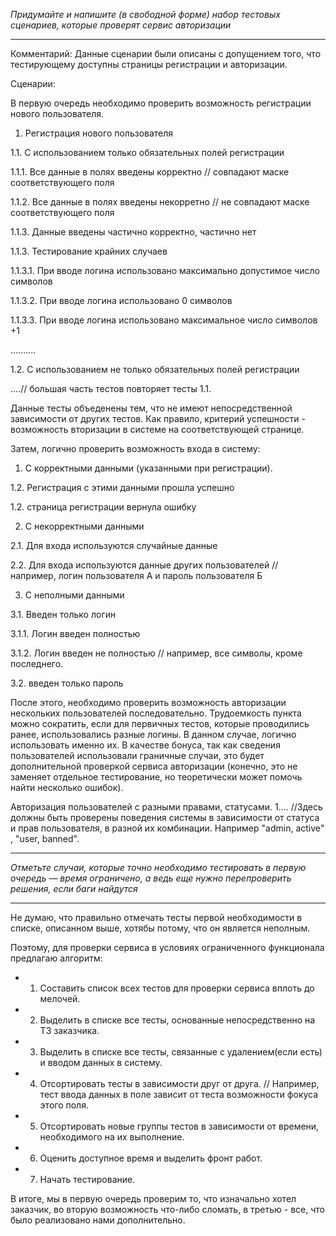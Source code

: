 *Придумайте и напишите (в свободной форме) набор тестовых сценариев, которые проверят сервис авторизации*
___
Комментарий: Данные сценарии были описаны с допущением того, что тестирующему доступны страницы регистрации и авторизации.

Сценарии:


В первую очередь необходимо проверить возможность регистрации нового пользователя. 

1. Регистрация нового пользователя

1.1. С использованием только обязательных полей регистрации

1.1.1. Все данные в полях введены корректно // совпадают маске соответствующего поля

1.1.2. Все данные в полях введены некорретно // не совпадают маске соответствующего поля

1.1.3. Данные введены частично корректно, частично нет

1.1.3. Тестирование крайних случаев 

1.1.3.1. При вводе логина использовано максимально допустимое число символов

1.1.3.2. При вводе логина использовано 0 символов

1.1.3.3. При вводе логина использовано максимальное число символов +1

..........

1.2. С использованием не только обязательных полей регистрации

....// большая часть тестов повторяет тесты 1.1. 


Данные тесты объеденены тем, что не имеют непосредственной зависимости от других тестов. Как правило, критерий успешности - возможность вторизации в системе на соответствующей странице. 


Затем, логично проверить возможность входа в систему:


1. С корректными данными (указанными при регистрации).

1.2. Регистрация с этими данными прошла успешно

1.2. страница регистрации вернула ошибку

2. С некорректными данными

2.1. Для входа используются случайные данные

2.2. Для входа используются данные других пользователей // например, логин пользователя А и пароль пользователя Б

3. С неполными данными

3.1. Введен только логин

3.1.1. Логин введен полностью

3.1.2. Логин введен не полностью // например, все символы, кроме последнего.

3.2. введен только пароль


 После этого, необходимо проверить возможность авторизации нескольких пользователей последовательно. Трудоемкость пункта можно сократить, если для первичных тестов, которые проводились ранее, использовались разные логины. В данном случае, логично использовать именно их. В качестве бонуса, так как сведения пользователей использовали граничные случаи, это будет дополнительной проверкой сервиса авторизации (конечно, это не заменяет отдельное тестирование, но теоретически может помочь найти несколько ошибок).


Авторизация пользователей с разными правами, статусами. 
1.... //Здесь должны быть проверены поведения системы в зависимости от статуса и прав пользователя, в разной их комбинации.
Например "admin, active" , "user, banned".

___
*Отметьте случаи, которые точно необходимо тестировать в первую очередь — время ограничено, а ведь еще нужно перепроверить решения, если баги найдутся*
___

Не думаю, что правильно отмечать тесты первой необходимости в списке, описанном выше, хотябы потому, что он является неполным. 

Поэтому, для проверки сервиса в условиях ограниченного функционала предлагаю алгоритм:

* 1. Составить список всех тестов для проверки сервиса вплоть до мелочей.
* 2. Выделить в списке все тесты, основанные непосредственно на ТЗ заказчика.
* 3. Выделить в списке все тесты, связанные с удалением(если есть) и вводом данных в систему. 
* 4. Отсортировать тесты в зависимости друг от друга. // Например, тест ввода данных в поле зависит от теста возможности фокуса этого поля.
* 5. Отсортировать новые группы тестов в зависимости от времени, необходимого на их выполнение.
* 6. Оценить доступное время и выделить фронт работ.
* 7. Начать тестирование.

В итоге, мы в первую очередь проверим то, что изначально хотел заказчик, во вторую возможность что-либо сломать, в третью - все, что было реализовано нами дополнительно. 
